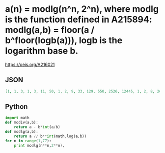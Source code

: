 # a\(n\) \= modlg\(n^n, 2^n\), where modlg is the function defined in A215894: modlg\(a,b\) \= floor\(a / b^floor\(logb\(a\)\)\), logb is the logarithm base b\.
https://oeis.org/A216021
## JSON
```JSON
[1, 1, 3, 1, 3, 11, 50, 1, 2, 9, 33, 129, 550, 2526, 12445, 1, 2, 8, 26, 86, 302, 1103, 4216, 16834, 70064, 303520, 1366413, 6383595, 30907397, 154895272, 802588710, 1, 2, 7, 23, 69, 215, 685, 2242, 7523, 25881, 91237, 329377, 1217078, 4600595, 17781207, 70234475]
```
## Python
```Python
import math
def modiv(a,b):
    return a - b*int(a/b)
def modlg(a,b):
    return a // b**int(math.log(a,b))
for n in range(1,77):
    print modlg(n**n,2**n),
```
